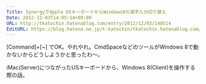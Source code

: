 ```yaml
---
Title: SynergyでApple USキーボードからWindows8の漢字入力切り替え
Date: 2012-12-03T14:05:14+09:00
URL: http://tkatochin.hatenablog.com/entry/2012/12/03/140514
EditURL: https://blog.hatena.ne.jp/t-katochin/tkatochin.hatenablog.com/atom/entry/12704830469096193308
---
```


[Command]+[~] でOK。やれやれ。CmdSpaceなどのツールがWindows 8で動かないからどうしようかと思ったわ〜。

iMac(Server)につながったUSキーボードから、Windows 8(Client)を操作する際の話。

